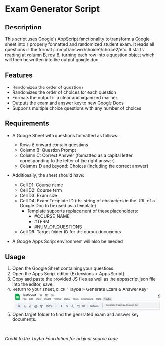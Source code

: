# Exam Generator Script
## Description
This script uses Google's AppScript functionality to transform a Google sheet into a properly formatted and randomized 
student exam. It reads all questions in the format prompt/answer/choice1/choice2/etc. It starts reading at column B, 
row 8, turning each row into a question object which will then be written into the output google doc.

## Features
- Randomizes the order of questions
- Randomizes the order of choices for each question
- Formats the output in a clear and organized manner
- Outputs the exam and answer key to new Google Docs
- Supports multiple choice questions with any number of choices

## Requirements
- A Google Sheet with questions formatted as follows:
  - Rows 8 onward contain questions
  - Column B: Question Prompt
  - Column C: Correct Answer (formatted as a capital letter corresponding to the letter of the right answer)
  - Columns D and beyond: Choices (including the correct answer)

- Additionally, the sheet should have:
  - Cell D1: Course name
  - Cell D2: Course term
  - Cell D3: Exam size
  - Cell D4: Exam Template ID (the string of characters in the URL of a Google Doc to be used as a template)
    - Template supports replacement of these placeholders:
      - #COURSE_NAME
      - #TERM
      - #NUM_OF_QUESTIONS
  - Cell D5: Target folder ID for the output documents

- A Google Apps Script environment will also be needed

## Usage
1. Open the Google Sheet containing your questions.
2. Open the Apps Script editor (Extensions > Apps Script).
3. Copy and paste the provided JS files as well as the appsscript.json file into the editor, save.
4. Return to your sheet, click "Tayba > Generate Exam & Answer Key"
   ![Menu Screenshot](guide.png)
5. Open target folder to find the generated exam and answer key documents.

<br>

*Credit to the Tayba Foundation for original source code*
